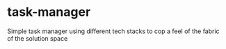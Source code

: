 # task-manager
Simple task manager using different tech stacks to cop a feel of the fabric of the solution space
